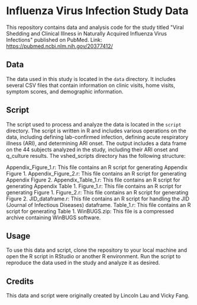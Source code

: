 # Influenza Virus Infection Study Data

This repository contains data and analysis code for the study titled "Viral Shedding and Clinical Illness in Naturally Acquired Influenza Virus Infections" published on PubMed. Link: https://pubmed.ncbi.nlm.nih.gov/20377412/

## Data

The data used in this study is located in the `data` directory. It includes several CSV files that contain information on clinic visits, home visits, symptom scores, and demographic information. 

## Script

The script used to process and analyze the data is located in the `script` directory. The script is written in R and includes various operations on the data, including defining lab-confirmed infection, defining acute respiratory illness (ARI), and determining ARI onset. The output includes a data frame on the 44 subjects analyzed in the study, including their ARI onset and q_culture results. The vshed_scripts directory has the following structure:

Appendix_Figure_1.r: This file contains an R script for generating Appendix Figure 1.
Appendix_Figure_2.r: This file contains an R script for generating Appendix Figure 2.
Appendix_Table_1.r: This file contains an R script for generating Appendix Table 1.
Figure_1.r: This file contains an R script for generating Figure 1.
Figure_2.r: This file contains an R script for generating Figure 2.
JID_dataframe.r: This file contains an R script for handling the JID (Journal of Infectious Diseases) dataframe.
Table_1.r: This file contains an R script for generating Table 1.
WinBUGS.zip: This file is a compressed archive containing WinBUGS software.

## Usage

To use this data and script, clone the repository to your local machine and open the R script in RStudio or another R environment. Run the script to reproduce the data used in the study and analyze it as desired.

## Credits

This data and script were originally created by Lincoln Lau and Vicky Fang.
